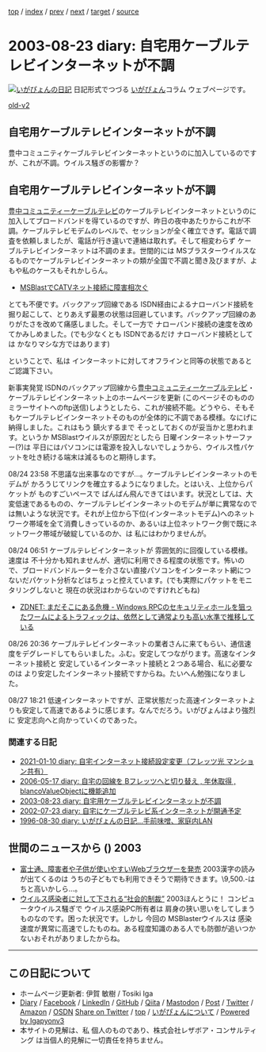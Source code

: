 [top](../index.html) 
 / [index](index.html) 
 / [prev](ig030822.html) 
 / [next](ig030827.html) 
 / [target](https://www.igapyon.jp/igapyon/diary/2003/ig030823.html) 
 / [source](https://github.com/igapyon/diary/blob/master/2003/ig030823.src.md) 

2003-08-23 diary: 自宅用ケーブルテレビインターネットが不調
=====================================================================================================
[![いがぴょんの日記](https://www.igapyon.jp/igapyon/diary/images/iga202308_256.jpg "いがぴょん")](https://www.igapyon.jp/igapyon/diary/memo/memoigapyon.html) 日記形式でつづる [いがぴょん](https://www.igapyon.jp/igapyon/diary/memo/memoigapyon.html)コラム ウェブページです。

[old-v2](ig030823-orig.html)

## 自宅用ケーブルテレビインターネットが不調

豊中コミュニティケーブルテレビインターネットというのに加入しているのですが、これが不調。ウイルス騒ぎの影響か？


## 自宅用ケーブルテレビインターネットが不調

[豊中コミュニティーケーブルテレビ](http://www.tcct.co.jp/)のケーブルテレビインターネットというのに加入してブロードバンドを得ているのですが、昨日の夜中あたりからこれが不調。ケーブルテレビモデムのレベルで、セッションが全く確立できず。電話で調査を依頼しましたが、電話が行き違いで連絡は取れず。そして相変わらず ケーブルテレビインターネットは不調のまま。世間的には MSブラスターウイルスなるものでケーブルテレビインターネットの類が全国で不調と聞き及びますが、よもや私のケースもそれかしらん。

* [MSBlastでCATVネット接続に障害相次ぐ](http://www.zdnet.co.jp/broadband/0308/21/lp01.html)

とても不便です。バックアップ回線である ISDN経由によるナローバンド接続を掘り起こして、とりあえず最悪の状態は回避しています。バックアップ回線のありがたさを改めて痛感しました。そして一方で ナローバンド接続の速度を改めてかみしめました。(でも少なくとも
ISDNであるだけ ナローバンド接続としては かなりマシな方ではあります)

ということで、私は インターネットに対してオフラインと同等の状態であるとご認識下さい。

新事実発覚
ISDNのバックアップ回線から[豊中コミュニティーケーブルテレビ](http://www.tcct.co.jp/)・ケーブルテレビインターネット上のホームページを更新 (このページそのもののミラーサイトへのftp送信)しようとしたら、これが接続不能。どうやら、そもそもケーブルテレビインターネットそのものが全体的に不調である模様。なにげに納得しました。これはもう 鎮火するまで そっとしておくのが妥当かと思われます。というか
MSBlastウイルスが原因だとしたら 日曜インターネットサーファー(?)は 平日にはパソコンには電源を投入しないでしょうから、ウイルス性パケットを吐き続ける端末は減るものと期待します。

08/24 23:58 不思議な出来事なのですが…。ケーブルテレビインターネットのモデムが かろうじてリンクを確立するようになりました。とはいえ、上位からパケットが ものすごいペースで ばんばん飛んできてはいます。状況としては、大変低速であるものの、ケーブルテレビインターネットのモデムが単に異常なのでは無いような状況です。それが上位から下位(インターネットモデム)へのネットワーク帯域を全て消費しきっているのか、あるいは上位ネットワーク側で既にネットワーク帯域が破綻しているのか、は 私にはわかりませんが。

08/24 06:51 ケーブルテレビインターネットが 雰囲気的に回復している模様。速度は 不十分かも知れませんが、適切に利用できる程度の状態です。怖いので、ブロードバンドルーターを介さない直接パソコンをインターネット網につないだパケット分析などはちょっと控えています。(でも実際にパケットをモニタリングしないと 現在の状況はわからないのですけれどもね)

* [ZDNET: まだそこにある危機 - Windows RPCのセキュリティホールを狙ったワームによるトラフィックは、依然として通常よりも高い水準で推移している](http://www.zdnet.co.jp/enterprise/0308/21/epn10.html)

08/26 20:36 ケーブルテレビインターネットの業者さんに来てもらい、通信速度をデグレードしてもらいました。ふむ。安定してつながります。高速なインターネット接続と 安定しているインターネット接続と２つある場合、私に必要なのは より安定したインターネット接続ですからね。たいへん勉強になりました。

08/27 18:21 低速インターネットですが、正常状態だった高速インターネットよりも安定して高速であるように感じます。なんでだろう。いがぴょんはより強烈に 安定志向へと向かっていくのであった。

### 関連する日記

- [2021-01-10 diary: 自宅インターネット接続設定変更（フレッツ光 マンション共有）](https://www.igapyon.jp/igapyon/diary/2021/ig210110.html)
- [2006-05-17 diary: 自宅の回線を Bフレッツへと切り替え , 年休取得 , blancoValueObjectに機能追加](https://www.igapyon.jp/igapyon/diary/2006/ig060517.html)
- [2003-08-23 diary: 自宅用ケーブルテレビインターネットが不調](https://www.igapyon.jp/igapyon/diary/2003/ig030823.html)
- [2002-07-23 diary: 自宅にケーブルテレビ系インターネットが開通予定](https://www.igapyon.jp/igapyon/diary/2002/ig020723.html)
- [1996-08-30 diary: いがぴょんの日記...手前味噌、家庭内LAN](https://www.igapyon.jp/igapyon/diary/1996/ig960830.html)

## 世間のニュースから () 2003

* [富士通、障害者や子供が使いやすいWebブラウザーを発売](http://biztech.nikkeibp.co.jp/wcs/leaf/CID/onair/biztech/inet/262878)  2003漢字の読みが出てくるのは うちの子どもでも利用できそうで期待できます。\9,500.-は ちと高いかしら…。
* [ウイルス感染者に対して下される“社会的制裁”](http://www.zdnet.co.jp/broadband/0308/20/lp20.html)  2003ほんとうに！ コンピュータウイルス騒ぎで ウイルス感染PC所有者は 肩身の狭い思いをしてしまうものなのです。困った状況です。しかし 今回の MSBlasterウイルスは 感染速度が異常に高速でしたものね。ある程度知識のある人でも防御が追いつかないおそれがありましたからね。


----------------------------------------------------------------------------------------------------

## この日記について

* ホームページ更新者: 伊賀 敏樹 / Tosiki Iga
* [Diary](https://www.igapyon.jp/igapyon/diary/) / [Facebook](https://www.facebook.com/igapyon) / [LinkedIn](https://www.linkedin.com/in/toshikiiga) / [GitHub](https://github.com/igapyon) / [Qiita](https://qiita.com/igapyon) / [Mastodon](https://social.vivaldi.net/@igapyon) / [Post](https://post.news/igapyon) / [Twitter](https://twitter.com/ToshikiIga) / [Amazon](https://www.amazon.co.jp/%E4%BC%8A%E8%B3%80-%E6%95%8F%E6%A8%B9/e/B004LTQWCQ) / [OSDN](https://ja.osdn.net/users/iga/)
[Share on Twitter](https://twitter.com/intent/tweet?hashtags=igapyon%2Cdiary%2C%E3%81%84%E3%81%8C%E3%81%B4%E3%82%87%E3%82%93&text=%E8%87%AA%E5%AE%85%E7%94%A8%E3%82%B1%E3%83%BC%E3%83%96%E3%83%AB%E3%83%86%E3%83%AC%E3%83%93%E3%82%A4%E3%83%B3%E3%82%BF%E3%83%BC%E3%83%8D%E3%83%83%E3%83%88%E3%81%8C%E4%B8%8D%E8%AA%BF&url=https%3A%2F%2Fwww.igapyon.jp%2Figapyon%2Fdiary%2F2003%2Fig030823.html) / [top](../index.html) / [いがぴょんについて](https://www.igapyon.jp/igapyon/diary/memo/memoigapyon.html) / [Powered by Igapyonv3](https://github.com/igapyon/igapyonv3)
* 本サイトの見解は、私 個人のものであり、株式会社レザボア・コンサルティング は当個人的見解に一切責任を持ちません。 
